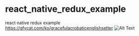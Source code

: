 # react_native_redux_example
react native redux example
https://gfycat.com/ko/gracefulacrobaticenglishsetter
![Alt Text](https://gfycat.com/gracefulacrobaticenglishsetter)


